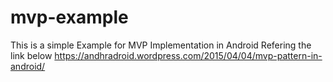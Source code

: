 # mvp-example
This is a simple Example for MVP Implementation in Android Refering the link below 
https://andhradroid.wordpress.com/2015/04/04/mvp-pattern-in-android/
